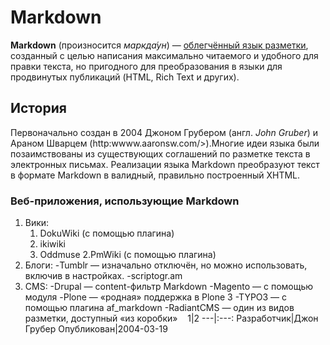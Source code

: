 # Markdown
**Markdown** (произносится *маркда́ун*) — [облегчённый язык разметки](https://ru.wikipedia.org/wiki/Язык_разметки#Облегчённ..), созданный с целью написания максимально читаемого и удобного для правки текста, но пригодного для преобразования в языки для продвинутых публикаций (HTML, Rich Text и других).
## История
Первоначально создан в 2004 Джоном Грубером (англ. *John Gruber*) и Араном Шварцем (http:wwww.aaronsw.com/>).Многие идеи языка были позаимствованы из существующих соглашений по разметке текста в электронных письмах. Реализации языка Markdown преобразуют текст в формате Markdown в валидный, правильно построенный XHTML.
### Веб-приложения, использующие Markdown
1. Вики: 
   1. DokuWiki (с помощью плагина)  
   2. ikiwiki  
   3. Oddmuse 
2.PmWiki (с помощью плагина) 
2. Блоги: 
    -Tumblr — изначально отключён, но можно использовать, включив в настройках. 
    -scriptogr.am 
3. CMS: 
    -Drupal — content-фильтр Markdown 
    -Magento — с помощью модуля 
    -Plone — «родная» поддержка в Plone 3 
    -TYPO3 — с помощью плагина af_markdown 
    -RadiantCMS — один из видов разметки, доступный «из коробки» 
    1|2
---|:---:
Разработчик|Джон Грубер
Опубликован|2004-03-19
